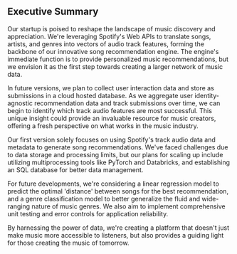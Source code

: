 ## Executive Summary
Our startup is poised to reshape the landscape of music discovery and appreciation. We're leveraging Spotify's Web APIs to translate songs, artists, and genres into vectors of audio track features, forming the backbone of our innovative song recommendation engine. The engine's immediate function is to provide personalized music recommendations, but we envision it as the first step towards creating a larger network of music data.

In future versions, we plan to collect user interaction data and store as submissions in a cloud hosted database. As we aggregate user identity-agnostic recommendation data and track submissions over time, we can begin to identify which track audio features are most successful. This unique insight could provide an invaluable resource for music creators, offering a fresh perspective on what works in the music industry.

Our first version solely focuses on using Spotify's track audio data and metadata to generate song recommendations. We've faced challenges due to data storage and processing limits, but our plans for scaling up include utilizing multiprocessing tools like PyTorch and Databricks, and establishing an SQL database for better data management.

For future developments, we're considering a linear regression model to predict the optimal 'distance' between songs for the best recommendation, and a genre classification model to better generalize the fluid and wide-ranging nature of music genres. We also aim to implement comprehensive unit testing and error controls for application reliability.

By harnessing the power of data, we're creating a platform that doesn't just make music more accessible to listeners, but also provides a guiding light for those creating the music of tomorrow.
